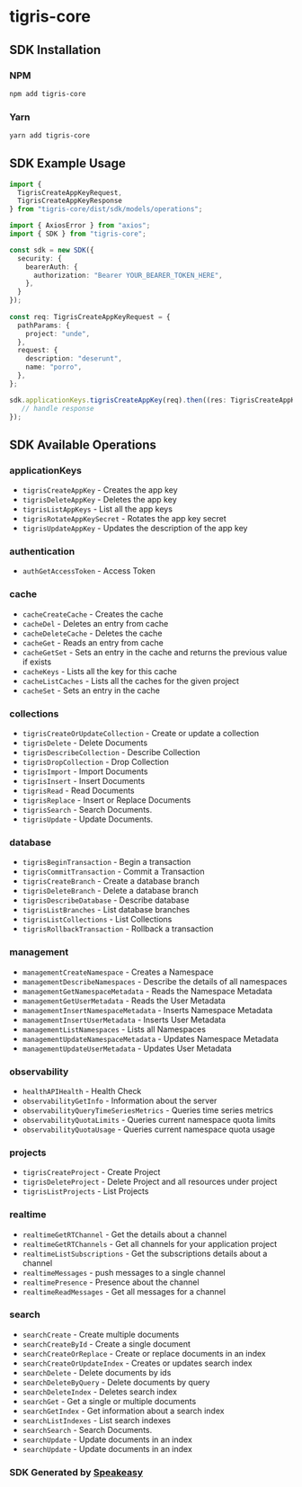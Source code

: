 # tigris-core

<!-- Start SDK Installation -->
## SDK Installation

### NPM

```bash
npm add tigris-core
```

### Yarn

```bash
yarn add tigris-core
```
<!-- End SDK Installation -->

## SDK Example Usage
<!-- Start SDK Example Usage -->
```typescript
import {
  TigrisCreateAppKeyRequest,
  TigrisCreateAppKeyResponse 
} from "tigris-core/dist/sdk/models/operations";

import { AxiosError } from "axios";
import { SDK } from "tigris-core";

const sdk = new SDK({
  security: {
    bearerAuth: {
      authorization: "Bearer YOUR_BEARER_TOKEN_HERE",
    },
  }
});
    
const req: TigrisCreateAppKeyRequest = {
  pathParams: {
    project: "unde",
  },
  request: {
    description: "deserunt",
    name: "porro",
  },
};

sdk.applicationKeys.tigrisCreateAppKey(req).then((res: TigrisCreateAppKeyResponse | AxiosError) => {
   // handle response
});
```
<!-- End SDK Example Usage -->

<!-- Start SDK Available Operations -->
## SDK Available Operations


### applicationKeys

* `tigrisCreateAppKey` - Creates the app key
* `tigrisDeleteAppKey` - Deletes the app key
* `tigrisListAppKeys` - List all the app keys
* `tigrisRotateAppKeySecret` - Rotates the app key secret
* `tigrisUpdateAppKey` - Updates the description of the app key

### authentication

* `authGetAccessToken` - Access Token

### cache

* `cacheCreateCache` - Creates the cache
* `cacheDel` - Deletes an entry from cache
* `cacheDeleteCache` - Deletes the cache
* `cacheGet` - Reads an entry from cache
* `cacheGetSet` - Sets an entry in the cache and returns the previous value if exists
* `cacheKeys` - Lists all the key for this cache
* `cacheListCaches` - Lists all the caches for the given project
* `cacheSet` - Sets an entry in the cache

### collections

* `tigrisCreateOrUpdateCollection` - Create or update a collection
* `tigrisDelete` - Delete Documents
* `tigrisDescribeCollection` - Describe Collection
* `tigrisDropCollection` - Drop Collection
* `tigrisImport` - Import Documents
* `tigrisInsert` - Insert Documents
* `tigrisRead` - Read Documents
* `tigrisReplace` - Insert or Replace Documents
* `tigrisSearch` - Search Documents.
* `tigrisUpdate` - Update Documents.

### database

* `tigrisBeginTransaction` - Begin a transaction
* `tigrisCommitTransaction` - Commit a Transaction
* `tigrisCreateBranch` - Create a database branch
* `tigrisDeleteBranch` - Delete a database branch
* `tigrisDescribeDatabase` - Describe database
* `tigrisListBranches` - List database branches
* `tigrisListCollections` - List Collections
* `tigrisRollbackTransaction` - Rollback a transaction

### management

* `managementCreateNamespace` - Creates a Namespace
* `managementDescribeNamespaces` - Describe the details of all namespaces
* `managementGetNamespaceMetadata` - Reads the Namespace Metadata
* `managementGetUserMetadata` - Reads the User Metadata
* `managementInsertNamespaceMetadata` - Inserts Namespace Metadata
* `managementInsertUserMetadata` - Inserts User Metadata
* `managementListNamespaces` - Lists all Namespaces
* `managementUpdateNamespaceMetadata` - Updates Namespace Metadata
* `managementUpdateUserMetadata` - Updates User Metadata

### observability

* `healthAPIHealth` - Health Check
* `observabilityGetInfo` - Information about the server
* `observabilityQueryTimeSeriesMetrics` - Queries time series metrics
* `observabilityQuotaLimits` - Queries current namespace quota limits
* `observabilityQuotaUsage` - Queries current namespace quota usage

### projects

* `tigrisCreateProject` - Create Project
* `tigrisDeleteProject` - Delete Project and all resources under project
* `tigrisListProjects` - List Projects

### realtime

* `realtimeGetRTChannel` - Get the details about a channel
* `realtimeGetRTChannels` - Get all channels for your application project
* `realtimeListSubscriptions` - Get the subscriptions details about a channel
* `realtimeMessages` - push messages to a single channel
* `realtimePresence` - Presence about the channel
* `realtimeReadMessages` - Get all messages for a channel

### search

* `searchCreate` - Create multiple documents
* `searchCreateById` - Create a single document
* `searchCreateOrReplace` - Create or replace documents in an index
* `searchCreateOrUpdateIndex` - Creates or updates search index
* `searchDelete` - Delete documents by ids
* `searchDeleteByQuery` - Delete documents by query
* `searchDeleteIndex` - Deletes search index
* `searchGet` - Get a single or multiple documents
* `searchGetIndex` - Get information about a search index
* `searchListIndexes` - List search indexes
* `searchSearch` - Search Documents.
* `searchUpdate` - Update documents in an index
* `searchUpdate` - Update documents in an index
<!-- End SDK Available Operations -->

### SDK Generated by [Speakeasy](https://docs.speakeasyapi.dev/docs/using-speakeasy/client-sdks)
